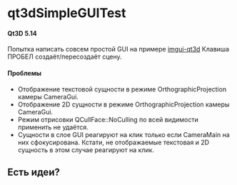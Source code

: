# qt3dSimpleGUITest

#### Qt3D 5.14

Попытка написать совсем простой GUI на примере [imgui-qt3d](https://github.com/alpqr/imgui-qt3d)
Клавиша ПРОБЕЛ создаёт/пересоздаёт сцену.

#### Проблемы
- Отображение текстовой сущности в режиме OrthographicProjection камеры CameraGui.
- Отображение 2D сущности в режиме OrthographicProjection камеры CameraGui.
- Режим отрисовки QCullFace::NoCulling по всей видимости применить не удаётся.
- Сущности в слое GUI реагируют на клик только если CameraMain на них сфокусирована. Кстати, не отображаемые текстовая и 2D сущность в этом случае реагируют на клик.

## Есть идеи?
